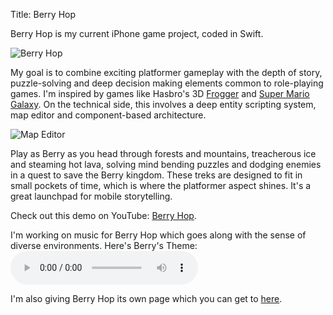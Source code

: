 Title: Berry Hop

Berry Hop is my current iPhone game project, coded in Swift.

![Berry Hop](http://wanganzhou.com/images/berry/berry.png)

My goal is to combine exciting platformer gameplay with the depth of story, puzzle-solving and deep decision making elements common to role-playing games. I'm inspired by games like Hasbro's 3D [Frogger](https://www.youtube.com/watch?v=ubo6afKReBk) and [Super Mario Galaxy](https://en.wikipedia.org/wiki/Super_Mario_Galaxy). On the technical side, this involves a deep entity scripting system, map editor and component-based architecture.

![Map Editor](http://wanganzhou.com/images/berry/mapeditor.png)

Play as Berry as you head through forests and mountains, treacherous ice and steaming hot lava, solving mind bending puzzles and dodging enemies in a quest to save the Berry kingdom. These treks are designed to fit in small pockets of time, which is where the platformer aspect shines. It's a great launchpad for mobile storytelling.

Check out this demo on YouTube: [Berry Hop](https://youtu.be/F_fUK3vFJGY).

I'm working on music for Berry Hop which goes along with the sense of diverse environments. Here's Berry's Theme:
<audio controls>
  <source src="http://wanganzhou.com/music/berry.mp3" type="audio/mpeg">
  Your browser does not support the audio tag.
</audio>

I'm also giving Berry Hop its own page which you can get to [here](http://wanganzhou.com/berry-hop.html).